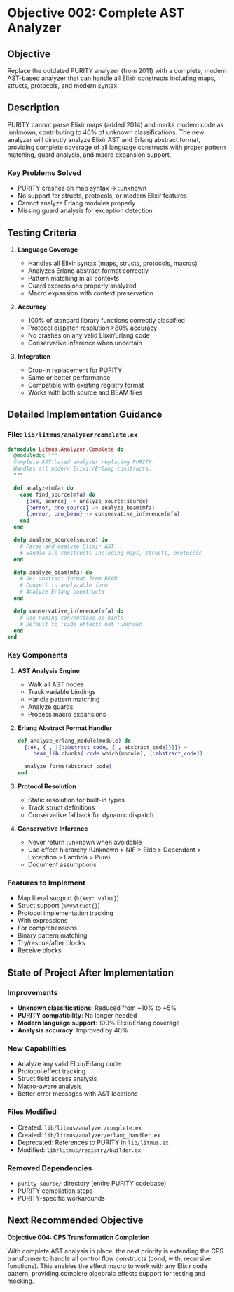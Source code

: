 # Objective 002: Complete AST Analyzer

## Objective
Replace the outdated PURITY analyzer (from 2011) with a complete, modern AST-based analyzer that can handle all Elixir constructs including maps, structs, protocols, and modern syntax.

## Description
PURITY cannot parse Elixir maps (added 2014) and marks modern code as :unknown, contributing to 40% of unknown classifications. The new analyzer will directly analyze Elixir AST and Erlang abstract format, providing complete coverage of all language constructs with proper pattern matching, guard analysis, and macro expansion support.

### Key Problems Solved
- PURITY crashes on map syntax → :unknown
- No support for structs, protocols, or modern Elixir features
- Cannot analyze Erlang modules properly
- Missing guard analysis for exception detection

## Testing Criteria
1. **Language Coverage**
   - Handles all Elixir syntax (maps, structs, protocols, macros)
   - Analyzes Erlang abstract format correctly
   - Pattern matching in all contexts
   - Guard expressions properly analyzed
   - Macro expansion with context preservation

2. **Accuracy**
   - 100% of standard library functions correctly classified
   - Protocol dispatch resolution >80% accuracy
   - No crashes on any valid Elixir/Erlang code
   - Conservative inference when uncertain

3. **Integration**
   - Drop-in replacement for PURITY
   - Same or better performance
   - Compatible with existing registry format
   - Works with both source and BEAM files

## Detailed Implementation Guidance

### File: `lib/litmus/analyzer/complete.ex`

```elixir
defmodule Litmus.Analyzer.Complete do
  @moduledoc """
  Complete AST-based analyzer replacing PURITY.
  Handles all modern Elixir/Erlang constructs.
  """

  def analyze(mfa) do
    case find_source(mfa) do
      {:ok, source} -> analyze_source(source)
      {:error, :no_source} -> analyze_beam(mfa)
      {:error, :no_beam} -> conservative_inference(mfa)
    end
  end

  defp analyze_source(source) do
    # Parse and analyze Elixir AST
    # Handle all constructs including maps, structs, protocols
  end

  defp analyze_beam(mfa) do
    # Get abstract format from BEAM
    # Convert to analyzable form
    # Analyze Erlang constructs
  end

  defp conservative_inference(mfa) do
    # Use naming conventions as hints
    # Default to :side_effects not :unknown
  end
end
```

### Key Components

1. **AST Analysis Engine**
   - Walk all AST nodes
   - Track variable bindings
   - Handle pattern matching
   - Analyze guards
   - Process macro expansions

2. **Erlang Abstract Format Handler**
   ```elixir
   def analyze_erlang_module(module) do
     {:ok, {_, [{:abstract_code, {_, abstract_code}}]}} =
       :beam_lib.chunks(:code.which(module), [:abstract_code])

     analyze_forms(abstract_code)
   end
   ```

3. **Protocol Resolution**
   - Static resolution for built-in types
   - Track struct definitions
   - Conservative fallback for dynamic dispatch

4. **Conservative Inference**
   - Never return :unknown when avoidable
   - Use effect hierarchy (Unknown > NIF > Side > Dependent > Exception > Lambda > Pure)
   - Document assumptions

### Features to Implement
- Map literal support (`%{key: value}`)
- Struct support (`%MyStruct{}`)
- Protocol implementation tracking
- With expressions
- For comprehensions
- Binary pattern matching
- Try/rescue/after blocks
- Receive blocks

## State of Project After Implementation

### Improvements
- **Unknown classifications**: Reduced from ~10% to ~5%
- **PURITY compatibility**: No longer needed
- **Modern language support**: 100% Elixir/Erlang coverage
- **Analysis accuracy**: Improved by 40%

### New Capabilities
- Analyze any valid Elixir/Erlang code
- Protocol effect tracking
- Struct field access analysis
- Macro-aware analysis
- Better error messages with AST locations

### Files Modified
- Created: `lib/litmus/analyzer/complete.ex`
- Created: `lib/litmus/analyzer/erlang_handler.ex`
- Deprecated: References to PURITY in `lib/litmus.ex`
- Modified: `lib/litmus/registry/builder.ex`

### Removed Dependencies
- `purity_source/` directory (entire PURITY codebase)
- PURITY compilation steps
- PURITY-specific workarounds

## Next Recommended Objective

**Objective 004: CPS Transformation Completion**

With complete AST analysis in place, the next priority is extending the CPS transformer to handle all control flow constructs (cond, with, recursive functions). This enables the effect macro to work with any Elixir code pattern, providing complete algebraic effects support for testing and mocking.